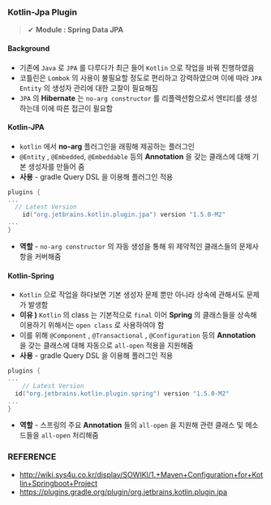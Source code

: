 ### Kotlin-Jpa Plugin

> ✔ **Module : Spring Data JPA**



#### Background

- 기존에 `Java` 로 `JPA` 를 다루다가 최근 들어 `Kotlin` 으로 작업을 바꿔 진행하였음
- 코틀린은 `Lombok` 의 사용이 불필요할 정도로 편리하고 강력하였으며 이에 따라 `JPA Entity` 의 생성자 관리에 대한 고찰이 필요해짐
- `JPA` 의 **Hibernate** 는 `no-arg constructor` 를 리플렉션함으로서 엔티티를 생성하는데 이에 따른 접근이 필요함



#### Kotlin-JPA

- `kotlin` 에서 **no-arg** 플러그인을 래핑해 제공하는 플러그인
- `@Entity` , `@Embedded`, `@Embeddable` 등의 **Annotation** 을 갖는 클래스에 대해 기본 생성자를 만들어 줌
- **사용** - gradle Query DSL 을 이용해 플러그인 적용

~~~kotlin
plugins {
...
  // Latest Version
	id("org.jetbrains.kotlin.plugin.jpa") version "1.5.0-M2"
...
}
~~~

- **역할** - `no-arg constructor` 의 자동 생성을 통해 위 제약적인 클래스들의 문제사항을 커버해줌



#### Kotlin-Spring

- `Kotlin` 으로 작업을 하다보면 기본 생성자 문제 뿐만 아니라 상속에 관해서도 문제가 발생함
- **이유 )** `Kotlin` 의 class 는 기본적으로 `final` 이어 **Spring** 의 클래스들을 상속해 이용하기 위해서는 `open class` 로 사용하여야 함
- 이를 위해 `@Component` , `@Transactional` , `@Configuration` 등의 **Annotation** 을 갖는 클래스에 대해 자동으로 `all-open` 적용을 지원해줌
- **사용** - gradle Query DSL 을 이용해 플러그인 적용

~~~kotlin
plugins {
...
	// Latest Version
  id("org.jetbrains.kotlin.plugin.spring") version "1.5.0-M2"
...
}
~~~

- **역할** - 스프링의 주요 **Annotation** 들의 `all-open` 을 지원해 관련 클래스 및 메소드들을 `all-open` 처리해줌



### REFERENCE

- http://wiki.sys4u.co.kr/display/SOWIKI/1.+Maven+Configuration+for+Kotlin+Springboot+Project
- https://plugins.gradle.org/plugin/org.jetbrains.kotlin.plugin.jpa

